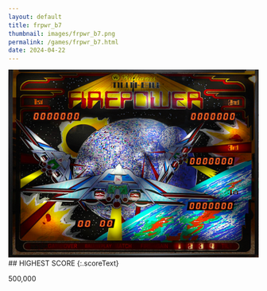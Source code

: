 ```yaml
---
layout: default
title: frpwr_b7
thumbnail: images/frpwr_b7.png
permalink: /games/frpwr_b7.html
date: 2024-04-22
---
```


<img src="../images/frpwr_b7.png" class="gameThumbnail img-fluid mx-auto align-middle">
## HIGHEST SCORE
{:.scoreText}

500,000
